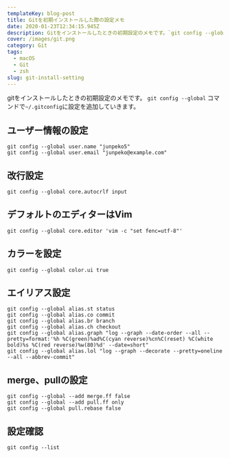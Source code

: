 ```yaml
---
templateKey: blog-post
title: Gitを初期インストールした際の設定メモ
date: 2020-01-23T12:34:15.945Z
description: Gitをインストールしたときの初期設定のメモです。`git config --global` コマンドで`~/.gitconfig`に設定を追加していきます。
cover: /images/git.png
category: Git
tags:
  - macOS
  - Git
  - zsh
slug: git-install-setting
---
```


gitをインストールしたときの初期設定のメモです。
`git config --global` コマンドで`~/.gitconfig`に設定を追加していきます。

## ユーザー情報の設定

```shell
git config --global user.name "junpeko5"
git config --global user.email "junpeko@example.com"
```

## 改行設定

```shell
git config --global core.autocrlf input
```

## デフォルトのエディターはVim

```shell
git config --global core.editor 'vim -c "set fenc=utf-8"'
```

## カラーを設定
```shell
git config --global color.ui true
```

## エイリアス設定

```shell
git config --global alias.st status
git config --global alias.co commit
git config --global alias.br branch
git config --global alias.ch checkout
git config --global alias.graph "log --graph --date-order --all --pretty=format:'%h %C(green)%ad%C(cyan reverse)%cn%C(reset) %C(white bold)%s %C(red reverse)%w(80)%d' --date=short"
git config --global alias.lol "log --graph --decorate --pretty=oneline --all --abbrev-commit"
```

## merge、pullの設定

```shell
git config --global --add merge.ff false
git config --global --add pull.ff only
git config --global pull.rebase false
```

## 設定確認

```shell
git config --list
```
